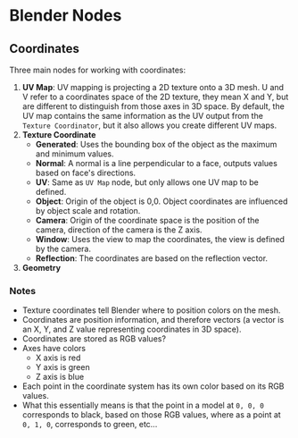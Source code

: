 # Blender Nodes

## Coordinates

Three main nodes for working with coordinates:

1. **UV Map**: UV mapping is projecting a 2D texture onto a 3D mesh. U and V refer to a coordinates space of the 2D texture, they mean X and Y, but are different to distinguish from those axes in 3D space. By default, the UV map contains the same information as the UV output from the `Texture Coordinator`, but it also allows you create different UV maps.
2. **Texture Coordinate**
    - **Generated**: Uses the bounding box of the object as the maximum and minimum values.
    - **Normal**: A normal is a line perpendicular to a face, outputs values based on face's directions.
    - **UV**: Same as `UV Map` node, but only allows one UV map to be defined.
    - **Object**: Origin of the object is 0,0. Object coordinates are influenced by object scale and rotation.
    - **Camera**: Origin of the coordinate space is the position of the camera, direction of the camera is the Z axis.
    - **Window**: Uses the view to map the coordinates, the view is defined by the camera.
    - **Reflection**: The coordinates are based on the reflection vector.
3. **Geometry**

### Notes

- Texture coordinates tell Blender where to position colors on the mesh.
- Coordinates are position information, and therefore vectors (a vector is an X, Y, and Z value representing coordinates in 3D space).
- Coordinates are stored as RGB values?
- Axes have colors
    - X axis is red
    - Y axis is green
    - Z axis is blue
- Each point in the coordinate system has its own color based on its RGB values.
- What this essentially means is that the point in a model at `0, 0, 0` corresponds to black, based on those RGB values, where as a point at `0, 1, 0`, corresponds to green, etc...